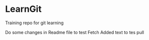 # LearnGit
Training repo for git learning

Do some changes in Readme file to test Fetch
Added text to tes pull
